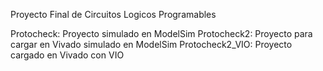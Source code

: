 Proyecto Final de Circuitos Logicos Programables

Protocheck: Proyecto simulado en ModelSim
Protocheck2: Proyecto para cargar en Vivado simulado en ModelSim
Protocheck2_VIO: Proyecto cargado en Vivado con VIO
